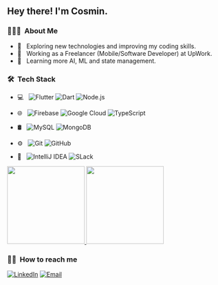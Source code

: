 

<h2> Hey there! I'm Cosmin.</h2>

<h3> 👨🏻‍💻 &nbsp;About Me </h3>

- 🤔 &nbsp; Exploring new technologies and improving my coding skills. 
- 💼 &nbsp; Working as a Freelancer (Mobile/Software Developer) at UpWork.
- 🌱 &nbsp; Learning more AI, ML and  state management.


<h3> 🛠 &nbsp;Tech Stack</h3>

- 💻 &nbsp;
  ![Flutter](https://img.shields.io/badge/-Flutter-333333?style=flat&logo=Flutter)
  ![Dart](https://img.shields.io/badge/-Dart-333333?style=flat&logo=Dart)
  ![Node.js](https://img.shields.io/badge/-Node.js-333333?style=flat&logo=node.js)
- 🌐 &nbsp;
  ![Firebase](https://img.shields.io/badge/-Firebase-333333?style=flat&logo=Firebase)
  ![Google Cloud](https://img.shields.io/badge/-Google%20Cloud%20Platform-333333?style=flat&logo=google)
  ![TypeScript](https://img.shields.io/badge/-TypeScript-333333?style=flat&logo=Typescript)


- 🛢 &nbsp;
  ![MySQL](https://img.shields.io/badge/-MySQL-333333?style=flat&logo=mysql)
  ![MongoDB](https://img.shields.io/badge/-MongoDB-333333?style=flat&logo=mongodb)
- ⚙️ &nbsp;
  ![Git](https://img.shields.io/badge/-Git-333333?style=flat&logo=git)
  ![GitHub](https://img.shields.io/badge/-GitHub-333333?style=flat&logo=github)
- 🔧 &nbsp;
  ![IntelliJ IDEA](https://img.shields.io/badge/-IntelliJ%20IDEA-333333?style=flat&logo=intellij-idea&logoColor=007ACC)
  ![SLack](https://img.shields.io/badge/-Slack-333333?style=flat&logo=slack-ide&logoColor=2C2255)


<a href="https://github.com/cosminmihai">
  <img height="180em" src="https://github-readme-stats.vercel.app/api?username=cosminmihai&count_private=true&show_icons=true" />
  <img height="180em" src="https://github-readme-stats.vercel.app/api/top-langs/?username=cosminmihai&theme=buefy&layout=compact" />
</a>

<h3> 🤝🏻 &nbsp;How to reach me</h3>
<p align="left">
<a href="https://www.linkedin.com/in/cosmin-bodnariuc-b833a1159/"><img alt="LinkedIn" src="https://img.shields.io/badge/LinkedIn-Cosmin%20Bodnariuc-blue?style=flat-square&logo=linkedin"></a>
<a href="mailto:atok3th@gmail.com"><img alt="Email" src="https://img.shields.io/badge/Email-atok3th@gmail.com-blue?style=flat-square&logo=gmail"></a>
</p>



